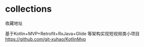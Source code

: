 # collections
收藏地址

基于Kotlin+MVP+Retrofit+RxJava+Glide 等架构实现短视频类小项目
https://github.com/git-xuhao/KotlinMvp
